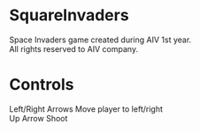 # SquareInvaders
Space Invaders game created during AIV 1st year.<br/>
All rights reserved to AIV company.

# Controls
Left/Right Arrows   Move player to left/right<br/>
Up Arrow            Shoot